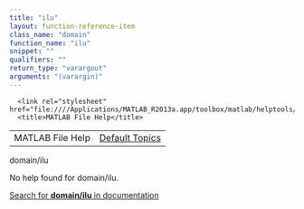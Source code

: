 ```yaml
---
title: "ilu"
layout: function-reference-item
class_name: "domain"
function_name: "ilu"
snippet: ""
qualifiers: ""
return_type: "varargout"
arguments: "(varargin)"
---
```


<html>
   <head>
      <meta http-equiv="Content-Type" content="text/html; charset=utf-8">
   
      <link rel="stylesheet" href="file:////Applications/MATLAB_R2013a.app/toolbox/matlab/helptools/private/helpwin.css">
      <title>MATLAB File Help</title>
   </head>
   <body>
      <!--Single-page help-->
      <table border="0" cellspacing="0" width="100%">
         <tr class="subheader">
            <td class="headertitle">MATLAB File Help</td>
            <td class="subheader-right"><a href="matlab:helpwin">Default Topics</a></td>
         </tr>
      </table>
      <div class="title">domain/ilu</div>
      <!--No help found-->
      <p>No help found for <span class="helptopic">domain/ilu</span>.
      </p>
      <p><a href="matlab:docsearch('domain/ilu')">
            Search for <b>domain/ilu</b> in documentation
            </a></p>
   </body>
</html>
